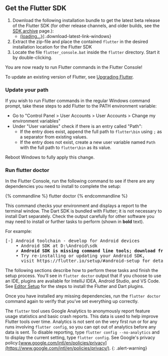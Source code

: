 ## Get the Flutter SDK

1. Download the following installation bundle to get the latest beta release of the
Flutter SDK (for other release channels, and older builds, see the [SDK
archive](/sdk-archive/) page.):
    * [(loading...)](#){:.download-latest-link-windows}
1. Extract the zip-file and place the contained `flutter` in the desired
   installation location for the Flutter SDK
1. Locate the file `flutter_console.bat` inside the `flutter` directory. Start it by double-clicking.

You are now ready to run Flutter commands in the Flutter Console!

To update an existing version of Flutter, see [Upgrading Flutter](/upgrading/).

### Update your path

If you wish to run Flutter commands in the regular Windows command prompt, take
these steps to add Flutter to the PATH environment variable:

* Go to "Control Panel > User Accounts > User Accounts > Change my environment
  variables"
* Under "User variables" check if there is an entry called "Path":
    * If the entry does exist, append the full path to `flutter\bin` using `;`
      as a separator from existing values.
    * If the entry does not exist, create a new user variable named `Path` with
      the full path to `flutter\bin` as its value.

Reboot Windows to fully apply this change.

### Run flutter doctor

In the Flutter Console, run the following command to
see if there are any dependencies you need to install to complete the setup:

{% commandline %}
flutter doctor
{% endcommandline %}

This command checks your environment and displays a report to the terminal window.
The Dart SDK is bundled with Flutter; it is not necessary to install Dart separately.
Check the output carefully for other software you may need to install or further 
tasks to perform (shown in **bold** text).

For example:
<pre>
[-] Android toolchain - develop for Android devices
    • Android SDK at D:\Android\sdk
    <strong>✗ Android SDK is missing command line tools; download from https://goo.gl/XxQghQ</strong>
    • Try re-installing or updating your Android SDK,
      visit https://flutter.io/setup/#android-setup for detailed instructions.
</pre>

The following sections describe how to perform these tasks and finish the setup process.
You'll see in `flutter doctor` output that if you choose to use an IDE, plugins
are available for IntelliJ IDEA, Android Studio, and VS Code. See [Editor Setup](/get-started/editor/)
for the steps to install the Flutter and Dart plugins.

Once you have installed any missing dependencies, run the `flutter doctor` command again to
verify that you’ve set everything up correctly.

The `flutter` tool uses Google Analytics to anonymously report feature usage statistics
and basic crash reports. This data is used to help improve Flutter tools over time.
Analytics is not sent on the very first run or for any runs involving `flutter config`,
so you can opt out of analytics before any data is sent. To disable reporting, 
type `flutter config --no-analytics` and to display the current setting, type 
`flutter config`. See Google's privacy policy:[www.google.com/intl/en/policies/privacy](https://www.google.com/intl/en/policies/privacy/).
{: .alert-warning}
